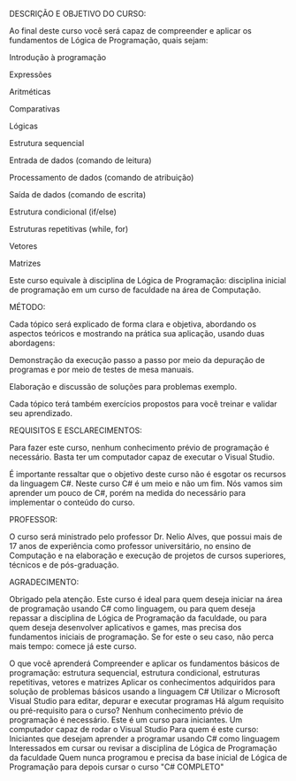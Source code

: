 
DESCRIÇÃO E OBJETIVO DO CURSO:

Ao final deste curso você será capaz de compreender e aplicar os fundamentos de Lógica de Programação, quais sejam:

Introdução à programação

Expressões

Aritméticas

Comparativas

Lógicas

Estrutura sequencial

Entrada de dados (comando de leitura)

Processamento de dados (comando de atribuição)

Saída de dados (comando de escrita)

Estrutura condicional (if/else)

Estruturas repetitivas (while, for)

Vetores

Matrizes

Este curso equivale à disciplina de Lógica de Programação: disciplina inicial de programação em um curso de faculdade na área de Computação.

MÉTODO:

Cada tópico será explicado de forma clara e objetiva, abordando os aspectos teóricos e mostrando na prática sua aplicação, usando duas abordagens:

Demonstração da execução passo a passo por meio da depuração de programas e por meio de testes de mesa manuais.

Elaboração e discussão de soluções para problemas exemplo.

Cada tópico terá também exercícios propostos para você treinar e validar seu aprendizado.

REQUISITOS E ESCLARECIMENTOS:

Para fazer este curso, nenhum conhecimento prévio de programação é necessário. Basta ter um computador capaz de executar o Visual Studio.

É importante ressaltar que o objetivo deste curso não é esgotar os recursos da linguagem C#. Neste curso C# é um meio e não um fim. Nós vamos sim aprender um pouco de C#, porém na medida do necessário para implementar o conteúdo do curso.

PROFESSOR:

O curso será ministrado pelo professor Dr. Nelio Alves, que possui mais de 17 anos de experiência como professor universitário, no ensino de Computação e na elaboração e execução de projetos de cursos superiores, técnicos e de pós-graduação.

AGRADECIMENTO:

Obrigado pela atenção. Este curso é ideal para quem deseja iniciar na área de programação usando C# como linguagem, ou para quem deseja repassar a disciplina de Lógica de Programação da faculdade, ou para quem deseja desenvolver aplicativos e games, mas precisa dos fundamentos iniciais de programação. Se for este o seu caso, não perca mais tempo: comece já este curso.

O que você aprenderá
Compreender e aplicar os fundamentos básicos de programação: estrutura sequencial, estrutura condicional, estruturas repetitivas, vetores e matrizes
Aplicar os conhecimentos adquiridos para solução de problemas básicos usando a linguagem C#
Utilizar o Microsoft Visual Studio para editar, depurar e executar programas
Há algum requisito ou pré-requisito para o curso?
Nenhum conhecimento prévio de programação é necessário. Este é um curso para iniciantes.
Um computador capaz de rodar o Visual Studio
Para quem é este curso:
Iniciantes que desejam aprender a programar usando C# como linguagem
Interessados em cursar ou revisar a disciplina de Lógica de Programação da faculdade
Quem nunca programou e precisa da base inicial de Lógica de Programação para depois cursar o curso "C# COMPLETO"